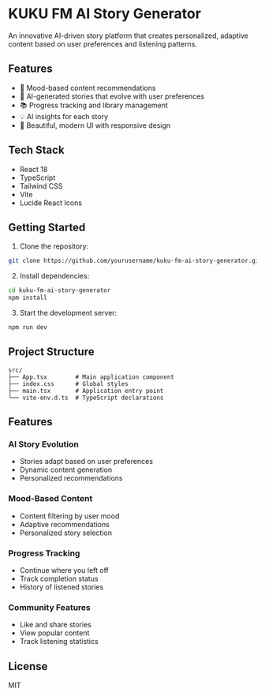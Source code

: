 # KUKU FM AI Story Generator

An innovative AI-driven story platform that creates personalized, adaptive content based on user preferences and listening patterns.

## Features

- 🎯 Mood-based content recommendations
- 🤖 AI-generated stories that evolve with user preferences
- 📚 Progress tracking and library management
- 💡 AI insights for each story
- 🎨 Beautiful, modern UI with responsive design

## Tech Stack

- React 18
- TypeScript
- Tailwind CSS
- Vite
- Lucide React Icons

## Getting Started

1. Clone the repository:
```bash
git clone https://github.com/yourusername/kuku-fm-ai-story-generator.git
```

2. Install dependencies:
```bash
cd kuku-fm-ai-story-generator
npm install
```

3. Start the development server:
```bash
npm run dev
```

## Project Structure

```
src/
├── App.tsx        # Main application component
├── index.css      # Global styles
├── main.tsx       # Application entry point
└── vite-env.d.ts  # TypeScript declarations
```

## Features

### AI Story Evolution
- Stories adapt based on user preferences
- Dynamic content generation
- Personalized recommendations

### Mood-Based Content
- Content filtering by user mood
- Adaptive recommendations
- Personalized story selection

### Progress Tracking
- Continue where you left off
- Track completion status
- History of listened stories

### Community Features
- Like and share stories
- View popular content
- Track listening statistics

## License

MIT